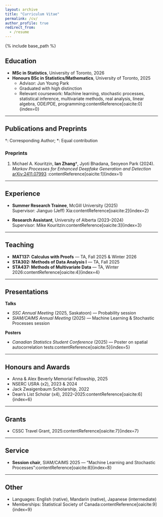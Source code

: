 ```yaml
---
layout: archive
title: "Curriculum Vitae"
permalink: /cv/
author_profile: true
redirect_from:
  - /resume
---
```


{% include base_path %}

## Education
- **MSc in Statistics**, University of Toronto, 2026  
- **Honours BSc in Statistics/Mathematics**, University of Toronto, 2025  
  - Advisor: Jun Young Park  
  - Graduated with high distinction  
  - Relevant coursework: Machine learning, stochastic processes, statistical inference, multivariate methods, real analysis, linear algebra, ODE/PDE, programming:contentReference[oaicite:0]{index=0}  

---

## Publications and Preprints
†: Corresponding Author; *: Equal contribution  

### Preprints
1. Michael A. Kouritzin, **Ian Zhang**†, Jyoti Bhadana, Seoyeon Park (2024).  
   *Markov Processes for Enhanced Deepfake Generation and Detection*  
   [arXiv:2411.07993](https://arxiv.org/abs/2411.07993) :contentReference[oaicite:1]{index=1}  

---

## Experience
- **Summer Research Trainee**, McGill University (2025)  
  Supervisor: Jianguo (Jeff) Xia:contentReference[oaicite:2]{index=2}

- **Research Assistant**, University of Alberta (2023–2024)  
  Supervisor: Mike Kouritzin:contentReference[oaicite:3]{index=3}

---

## Teaching
- **MAT137: Calculus with Proofs** — TA, Fall 2025 & Winter 2026  
- **STA302: Methods of Data Analysis I** — TA, Fall 2025  
- **STA437: Methods of Multivariate Data** — TA, Winter 2026:contentReference[oaicite:4]{index=4}

---

## Presentations
**Talks**
- *SSC Annual Meeting* (2025, Saskatoon) — Probability session  
- *SIAM/CAIMS Annual Meeting* (2025) — Machine Learning & Stochastic Processes session  

**Posters**
- *Canadian Statistics Student Conference* (2025) — Poster on spatial autocorrelation tests:contentReference[oaicite:5]{index=5}  

---

## Honours and Awards
- Anna & Alex Beverly Memorial Fellowship, 2025  
- NSERC USRA (x2), 2023 & 2024  
- Jack Zwaigenbaum Scholarship, 2022  
- Dean’s List Scholar (x4), 2022–2025:contentReference[oaicite:6]{index=6}  

---

## Grants
- CSSC Travel Grant, 2025:contentReference[oaicite:7]{index=7}

---

## Service
- **Session chair**, SIAM/CAIMS 2025 — “Machine Learning and Stochastic Processes”:contentReference[oaicite:8]{index=8}

---

## Other
- Languages: English (native), Mandarin (native), Japanese (intermediate)  
- Memberships: Statistical Society of Canada:contentReference[oaicite:9]{index=9}
